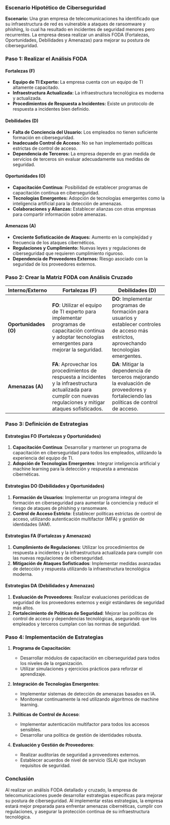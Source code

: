 ### Escenario Hipotético de Ciberseguridad

**Escenario:** Una gran empresa de telecomunicaciones ha identificado que su infraestructura de red es vulnerable a ataques de ransomware y phishing, lo cual ha resultado en incidentes de seguridad menores pero recurrentes. La empresa desea realizar un análisis FODA (Fortalezas, Oportunidades, Debilidades y Amenazas) para mejorar su postura de ciberseguridad.

### Paso 1: Realizar el Análisis FODA

#### Fortalezas (F)
- **Equipo de TI Experto:** La empresa cuenta con un equipo de TI altamente capacitado.
- **Infraestructura Actualizada:** La infraestructura tecnológica es moderna y actualizada.
- **Procedimientos de Respuesta a Incidentes:** Existe un protocolo de respuesta a incidentes bien definido.

#### Debilidades (D)
- **Falta de Conciencia del Usuario:** Los empleados no tienen suficiente formación en ciberseguridad.
- **Inadecuado Control de Acceso:** No se han implementado políticas estrictas de control de acceso.
- **Dependencia de Terceros:** La empresa depende en gran medida de servicios de terceros sin evaluar adecuadamente sus medidas de seguridad.

#### Oportunidades (O)
- **Capacitación Continua:** Posibilidad de establecer programas de capacitación continua en ciberseguridad.
- **Tecnologías Emergentes:** Adopción de tecnologías emergentes como la inteligencia artificial para la detección de amenazas.
- **Colaboraciones y Alianzas:** Establecer alianzas con otras empresas para compartir información sobre amenazas.

#### Amenazas (A)
- **Creciente Sofisticación de Ataques:** Aumento en la complejidad y frecuencia de los ataques cibernéticos.
- **Regulaciones y Cumplimiento:** Nuevas leyes y regulaciones de ciberseguridad que requieren cumplimiento riguroso.
- **Dependencia de Proveedores Externos:** Riesgo asociado con la seguridad de los proveedores externos.

### Paso 2: Crear la Matriz FODA con Análisis Cruzado

| **Interno/Externo** | **Fortalezas (F)**                               | **Debilidades (D)**                             |
|---------------------|--------------------------------------------------|-------------------------------------------------|
| **Oportunidades (O)**  | **FO**: Utilizar el equipo de TI experto para implementar programas de capacitación continua y adoptar tecnologías emergentes para mejorar la seguridad. | **DO**: Implementar programas de formación para usuarios y establecer controles de acceso más estrictos, aprovechando tecnologías emergentes. |
| **Amenazas (A)**    | **FA**: Aprovechar los procedimientos de respuesta a incidentes y la infraestructura actualizada para cumplir con nuevas regulaciones y mitigar ataques sofisticados. | **DA**: Mitigar la dependencia de terceros mejorando la evaluación de proveedores y fortaleciendo las políticas de control de acceso. |

### Paso 3: Definición de Estrategias

#### Estrategias FO (Fortalezas y Oportunidades)
1. **Capacitación Continua**: Desarrollar y mantener un programa de capacitación en ciberseguridad para todos los empleados, utilizando la experiencia del equipo de TI.
2. **Adopción de Tecnologías Emergentes**: Integrar inteligencia artificial y machine learning para la detección y respuesta a amenazas cibernéticas.

#### Estrategias DO (Debilidades y Oportunidades)
1. **Formación de Usuarios**: Implementar un programa integral de formación en ciberseguridad para aumentar la conciencia y reducir el riesgo de ataques de phishing y ransomware.
2. **Control de Acceso Estricto**: Establecer políticas estrictas de control de acceso, utilizando autenticación multifactor (MFA) y gestión de identidades (IAM).

#### Estrategias FA (Fortalezas y Amenazas)
1. **Cumplimiento de Regulaciones**: Utilizar los procedimientos de respuesta a incidentes y la infraestructura actualizada para cumplir con las nuevas regulaciones de ciberseguridad.
2. **Mitigación de Ataques Sofisticados**: Implementar medidas avanzadas de detección y respuesta utilizando la infraestructura tecnológica moderna.

#### Estrategias DA (Debilidades y Amenazas)
1. **Evaluación de Proveedores**: Realizar evaluaciones periódicas de seguridad de los proveedores externos y exigir estándares de seguridad más altos.
2. **Fortalecimiento de Políticas de Seguridad**: Mejorar las políticas de control de acceso y dependencias tecnológicas, asegurando que los empleados y terceros cumplan con las normas de seguridad.

### Paso 4: Implementación de Estrategias

1. **Programa de Capacitación**:
   - Desarrollar módulos de capacitación en ciberseguridad para todos los niveles de la organización.
   - Utilizar simulaciones y ejercicios prácticos para reforzar el aprendizaje.

2. **Integración de Tecnologías Emergentes**:
   - Implementar sistemas de detección de amenazas basados en IA.
   - Monitorear continuamente la red utilizando algoritmos de machine learning.

3. **Políticas de Control de Acceso**:
   - Implementar autenticación multifactor para todos los accesos sensibles.
   - Desarrollar una política de gestión de identidades robusta.

4. **Evaluación y Gestión de Proveedores**:
   - Realizar auditorías de seguridad a proveedores externos.
   - Establecer acuerdos de nivel de servicio (SLA) que incluyan requisitos de seguridad.

### Conclusión

Al realizar un análisis FODA detallado y cruzado, la empresa de telecomunicaciones puede desarrollar estrategias específicas para mejorar su postura de ciberseguridad. Al implementar estas estrategias, la empresa estará mejor preparada para enfrentar amenazas cibernéticas, cumplir con regulaciones, y asegurar la protección continua de su infraestructura tecnológica.

